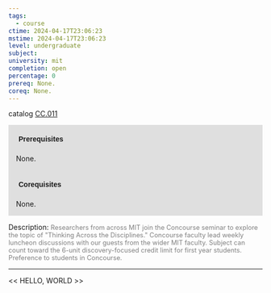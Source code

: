 ```yaml
---
tags:
  - course
ctime: 2024-04-17T23:06:23
mstime: 2024-04-17T23:06:23
level: undergraduate
subject: 
university: mit
completion: open
percentage: 0
prereq: None.
coreq: None.
---
```


catalog [CC.011](http://student.mit.edu/catalog/mCCa.html#CC.011)

<span style="display: block; padding: 15px; background-color: rgb(100, 100, 100, 0.2);"><font id="m_prereq159_0" style="display: block; font-family: Arial, sans-serif; font-weight: bold; padding: 5px">Prerequisites</font><br><span id="prereq159_0">None.</span></span>
<span style="display: block; padding: 15px; background-color: rgb(100, 100, 100, 0.2);"><font id="m_coreq159_0" style="display: block; font-family: Arial, sans-serif; font-weight: bold; padding: 5px">Corequisites</font><br><span id="coreq159_0">None.</span></span>

<font style="">Description:</font>
<font style="color: grey; font-size: 0.8rem;">Researchers from across MIT join the Concourse seminar to explore the topic of "Thinking Across the Disciplines." Concourse faculty lead weekly luncheon discussions with our guests from the wider MIT faculty. Subject can count toward the 6-unit discovery-focused credit limit for first year students. Preference to students in Concourse.</font>



---

<< HELLO, WORLD >>
